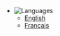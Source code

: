 - ![Languages](https://icongr.am/material/translate.svg?color=A9A9A9&size=39)
  - [English](/en)
  - [Français](/)
 